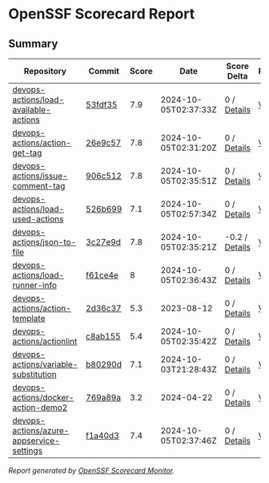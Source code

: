 # OpenSSF Scorecard Report

## Summary

| Repository | Commit | Score | Date | Score Delta | Report | StepSecurity |
| -- | -- | -- | -- | -- | -- | -- |
| [devops-actions/load-available-actions](https://github.com/devops-actions/load-available-actions) | [53fdf35](https://github.com/devops-actions/load-available-actions/commit/53fdf35c0d731f7270bab69e504ea5b97ebdd710) | 7.9 | 2024-10-05T02:37:33Z | 0 / [Details](https://ossf.github.io/scorecard-visualizer/#/projects/github.com/devops-actions/load-available-actions/compare/6f7c82a38e3cf93aad25b1e1243a3320e710e9af/53fdf35c0d731f7270bab69e504ea5b97ebdd710) | [View](https://ossf.github.io/scorecard-visualizer/#/projects/github.com/devops-actions/load-available-actions/commit/53fdf35c0d731f7270bab69e504ea5b97ebdd710) | [Fix it](https://app.stepsecurity.io/securerepo?repo=devops-actions/load-available-actions) |
| [devops-actions/action-get-tag](https://github.com/devops-actions/action-get-tag) | [26e9c57](https://github.com/devops-actions/action-get-tag/commit/26e9c5787e0ccdf47255ced402257b0c3edc2e21) | 7.8 | 2024-10-05T02:31:20Z | 0 / [Details](https://ossf.github.io/scorecard-visualizer/#/projects/github.com/devops-actions/action-get-tag/compare/ae671c6dd18038f961483a9924fe271c73143757/26e9c5787e0ccdf47255ced402257b0c3edc2e21) | [View](https://ossf.github.io/scorecard-visualizer/#/projects/github.com/devops-actions/action-get-tag/commit/26e9c5787e0ccdf47255ced402257b0c3edc2e21) | [Fix it](https://app.stepsecurity.io/securerepo?repo=devops-actions/action-get-tag) |
| [devops-actions/issue-comment-tag](https://github.com/devops-actions/issue-comment-tag) | [906c512](https://github.com/devops-actions/issue-comment-tag/commit/906c51286930b3241030c9722598e2746ff26344) | 7.8 | 2024-10-05T02:35:51Z | 0 / [Details](https://ossf.github.io/scorecard-visualizer/#/projects/github.com/devops-actions/issue-comment-tag/compare/7a2883d2ae4376b83cc03d377b851dbca924287e/906c51286930b3241030c9722598e2746ff26344) | [View](https://ossf.github.io/scorecard-visualizer/#/projects/github.com/devops-actions/issue-comment-tag/commit/906c51286930b3241030c9722598e2746ff26344) | [Fix it](https://app.stepsecurity.io/securerepo?repo=devops-actions/issue-comment-tag) |
| [devops-actions/load-used-actions](https://github.com/devops-actions/load-used-actions) | [526b699](https://github.com/devops-actions/load-used-actions/commit/526b699d296b02d643c92ef475623860c4e420bd) | 7.1 | 2024-10-05T02:57:34Z | 0 / [Details](https://ossf.github.io/scorecard-visualizer/#/projects/github.com/devops-actions/load-used-actions/compare/5c9c93539985bc22d7c76700d5e610a8ac12010c/526b699d296b02d643c92ef475623860c4e420bd) | [View](https://ossf.github.io/scorecard-visualizer/#/projects/github.com/devops-actions/load-used-actions/commit/526b699d296b02d643c92ef475623860c4e420bd) | [Fix it](https://app.stepsecurity.io/securerepo?repo=devops-actions/load-used-actions) |
| [devops-actions/json-to-file](https://github.com/devops-actions/json-to-file) | [3c27e9d](https://github.com/devops-actions/json-to-file/commit/3c27e9d9831e9ef975ed0da725755a6d2a2b430f) | 7.8 | 2024-10-05T02:35:21Z | -0.2 / [Details](https://ossf.github.io/scorecard-visualizer/#/projects/github.com/devops-actions/json-to-file/compare/6467f4b46a4cdd2f389b83ead5036a1ccac4f2d4/3c27e9d9831e9ef975ed0da725755a6d2a2b430f) | [View](https://ossf.github.io/scorecard-visualizer/#/projects/github.com/devops-actions/json-to-file/commit/3c27e9d9831e9ef975ed0da725755a6d2a2b430f) | [Fix it](https://app.stepsecurity.io/securerepo?repo=devops-actions/json-to-file) |
| [devops-actions/load-runner-info](https://github.com/devops-actions/load-runner-info) | [f61ce4e](https://github.com/devops-actions/load-runner-info/commit/f61ce4e2364d925968dd68a5e345b16ba020db51) | 8 | 2024-10-05T02:36:43Z | 0 / [Details](https://ossf.github.io/scorecard-visualizer/#/projects/github.com/devops-actions/load-runner-info/compare/970231d88a3231d346159af3e9b7b5ad471eb010/f61ce4e2364d925968dd68a5e345b16ba020db51) | [View](https://ossf.github.io/scorecard-visualizer/#/projects/github.com/devops-actions/load-runner-info/commit/f61ce4e2364d925968dd68a5e345b16ba020db51) | [Fix it](https://app.stepsecurity.io/securerepo?repo=devops-actions/load-runner-info) |
| [devops-actions/action-template](https://github.com/devops-actions/action-template) | [2d36c37](https://github.com/devops-actions/action-template/commit/2d36c375d37dfe4b9bd08bacb5bae3728b201d2f) | 5.3 | 2023-08-12 | 0 / [Details](https://ossf.github.io/scorecard-visualizer/#/projects/github.com/devops-actions/action-template/compare/2d36c375d37dfe4b9bd08bacb5bae3728b201d2f/2d36c375d37dfe4b9bd08bacb5bae3728b201d2f) | [View](https://ossf.github.io/scorecard-visualizer/#/projects/github.com/devops-actions/action-template/commit/2d36c375d37dfe4b9bd08bacb5bae3728b201d2f) | [Fix it](https://app.stepsecurity.io/securerepo?repo=devops-actions/action-template) |
| [devops-actions/actionlint](https://github.com/devops-actions/actionlint) | [c8ab155](https://github.com/devops-actions/actionlint/commit/c8ab155811d384697217d3f6732e5c590a883878) | 5.4 | 2024-10-05T02:35:42Z | 0 / [Details](https://ossf.github.io/scorecard-visualizer/#/projects/github.com/devops-actions/actionlint/compare/c8ab155811d384697217d3f6732e5c590a883878/c8ab155811d384697217d3f6732e5c590a883878) | [View](https://ossf.github.io/scorecard-visualizer/#/projects/github.com/devops-actions/actionlint/commit/c8ab155811d384697217d3f6732e5c590a883878) | [Fix it](https://app.stepsecurity.io/securerepo?repo=devops-actions/actionlint) |
| [devops-actions/variable-substitution](https://github.com/devops-actions/variable-substitution) | [b80290d](https://github.com/devops-actions/variable-substitution/commit/b80290dc6d2fe822b6631b02afa1f9177976e5e4) | 7.1 | 2024-10-03T21:28:43Z | 0 / [Details](https://ossf.github.io/scorecard-visualizer/#/projects/github.com/devops-actions/variable-substitution/compare/eb0aef237c7f12daf5d34b4b5daa2a5f71e875cb/b80290dc6d2fe822b6631b02afa1f9177976e5e4) | [View](https://ossf.github.io/scorecard-visualizer/#/projects/github.com/devops-actions/variable-substitution/commit/b80290dc6d2fe822b6631b02afa1f9177976e5e4) | [Fix it](https://app.stepsecurity.io/securerepo?repo=devops-actions/variable-substitution) |
| [devops-actions/docker-action-demo2](https://github.com/devops-actions/docker-action-demo2) | [769a89a](https://github.com/devops-actions/docker-action-demo2/commit/769a89a797cab9d4e9970ab2577d577f35f57656) | 3.2 | 2024-04-22 | 0 / [Details](https://ossf.github.io/scorecard-visualizer/#/projects/github.com/devops-actions/docker-action-demo2/compare/769a89a797cab9d4e9970ab2577d577f35f57656/769a89a797cab9d4e9970ab2577d577f35f57656) | [View](https://ossf.github.io/scorecard-visualizer/#/projects/github.com/devops-actions/docker-action-demo2/commit/769a89a797cab9d4e9970ab2577d577f35f57656) | [Fix it](https://app.stepsecurity.io/securerepo?repo=devops-actions/docker-action-demo2) |
| [devops-actions/azure-appservice-settings](https://github.com/devops-actions/azure-appservice-settings) | [f1a40d3](https://github.com/devops-actions/azure-appservice-settings/commit/f1a40d3b370538876251500337005025b01b3beb) | 7.4 | 2024-10-05T02:37:46Z | 0 / [Details](https://ossf.github.io/scorecard-visualizer/#/projects/github.com/devops-actions/azure-appservice-settings/compare/2d501d8aef76c68b8f4d007b9c2b695b1864f7d0/f1a40d3b370538876251500337005025b01b3beb) | [View](https://ossf.github.io/scorecard-visualizer/#/projects/github.com/devops-actions/azure-appservice-settings/commit/f1a40d3b370538876251500337005025b01b3beb) | [Fix it](https://app.stepsecurity.io/securerepo?repo=devops-actions/azure-appservice-settings) |

_Report generated by [OpenSSF Scorecard Monitor](https://github.com/ossf/scorecard-monitor)._
